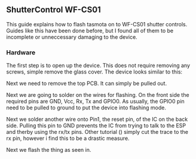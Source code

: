 ## ShutterControl WF-CS01
This guide explains how to flash tasmota on to WF-CS01 shutter controls.
Guides like this have been done before, but I found all of them to be incomplete or unneccessary damaging to the device.

### Hardware
The first step is to open up the device. This does not require removing any screws, simple remove the glass cover.
The device looks similar to this:


Next we need to remove the top PCB. It can simply be pulled out.

Next we are going to solder on the wires for flashing. On the front side the required pins are GND, Vcc, Rx, Tx and GPIO0.
As usually, the GPIO0 pin need to be pulled to ground to put the device into flashing mode.

Next we solder another wire onto Pin1, the reset pin, of the IC on the back side. Pulling this pin to GND prevents the IC from trying to talk to the ESP and therby using the rx/tx pins. Other tutorial () simply cut the trace to the rx pin, however i find this to be a drastic measure.

Next we flash the thing as seen in.